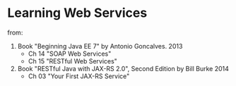 # Learning Web Services
from:
1. Book "Beginning Java EE 7" by Antonio Goncalves. 2013
   * Ch 14 "SOAP Web Services"
   * Ch 15 "RESTful Web Services"
2. Book "RESTful Java with JAX-RS 2.0", Second Edition by Bill Burke  2014
   * Ch 03 "Your First JAX-RS Service"